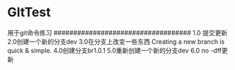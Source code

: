 # GItTest
用于git命令练习
###################################
1.0 提交更新
2.0创建一个新的分支dev
3.0在分支上改变一些东西
Creating a new branch is quick & simple.
4.0创建分支br1.0.1
5.0重新创建一个新的分支dev
6.0 no -dff更新